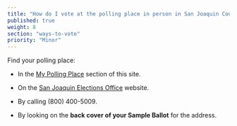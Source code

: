 ```yaml
---
title: "How do I vote at the polling place in person in San Joaquin County?"
published: true
weight: 8
section: "ways-to-vote"
priority: "Minor"
---
```


Find your polling place:  

- In the [My Polling Place](#section-my-polling-place) section of this site.  

- On the [San Joaquin Elections Office](http://www.sjcrov.org/poll_samples/pollplac.htm) website.  

- By calling (800) 400-5009.  

- By looking on the **back cover of your Sample Ballot** for the address.  
